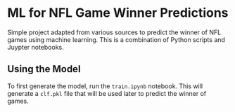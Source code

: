 # ML for NFL Game Winner Predictions

Simple project adapted from various sources to predict the winner of NFL games using machine learning. This is a combination of Python scripts and Juypter notebooks.

## Using the Model

To first generate the model, run the `train.ipynb` notebook. This will generate a `clf.pkl` file that will be used later to predict the winner of games.

